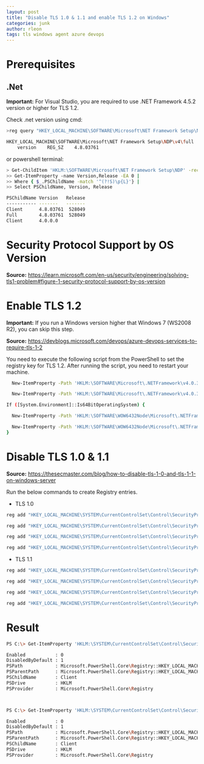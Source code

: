 ```yaml
---
layout: post
title: "Disable TLS 1.0 & 1.1 and enable TLS 1.2 on Windows"
categories: junk
author: rleon
tags: tls windows agent azure devops
---
```

# Prerequisites
## .Net

**Important:** For Visual Studio, you are required to use .NET Framework 4.5.2 version or higher for TLS 1.2.

Check .net version using cmd:

```bash
>reg query "HKEY_LOCAL_MACHINE\SOFTWARE\Microsoft\NET Framework Setup\NDP\v4\full" /v version

HKEY_LOCAL_MACHINE\SOFTWARE\Microsoft\NET Framework Setup\NDP\v4\full
    version    REG_SZ    4.8.03761
```
or powershell terminal:

```bash
> Get-ChildItem 'HKLM:\SOFTWARE\Microsoft\NET Framework Setup\NDP' -recurse |
>> Get-ItemProperty -name Version,Release -EA 0 |
>> Where { $_.PSChildName -match '^(?!S)\p{L}'} |
>> Select PSChildName, Version, Release

PSChildName Version   Release
----------- -------   -------
Client      4.8.03761  528049
Full        4.8.03761  528049
Client      4.0.0.0
```

# Security Protocol Support by OS Version
**Source:** https://learn.microsoft.com/en-us/security/engineering/solving-tls1-problem#figure-1-security-protocol-support-by-os-version

# Enable TLS 1.2
**Important:** If you run a Windows version higher that Windows 7 (WS2008 R2), you can skip this step.

**Source:** https://devblogs.microsoft.com/devops/azure-devops-services-to-require-tls-1-2

You need to execute the following script from the PowerShell to set the registry key for TLS 1.2. 
After running the script, you need to restart your machine.

```bash
  New-ItemProperty -Path 'HKLM:\SOFTWARE\Microsoft\.NETFramework\v4.0.30319' -Name SchUseStrongCrypto -Value 1 -PropertyType 'Dword' -Force | Out-Null 

  New-ItemProperty -Path 'HKLM:\SOFTWARE\Microsoft\.NETFramework\v4.0.30319' -Name SystemDefaultTlsVersions -Value 1 -PropertyType 'Dword' -Force | Out-Null 

If ([System.Environment]::Is64BitOperatingSystem) { 

  New-ItemProperty -Path 'HKLM:\SOFTWARE\WOW6432Node\Microsoft\.NETFramework\v4.0.30319' -Name SchUseStrongCrypto -Value 1 -PropertyType 'Dword' -Force | Out-Null 

  New-ItemProperty -Path 'HKLM:\SOFTWARE\WOW6432Node\Microsoft\.NETFramework\v4.0.30319' -Name SystemDefaultTlsVersions -Value 1 -PropertyType 'Dword' -Force | Out-Null 
}
```

# Disable TLS 1.0 & 1.1
**Source:** https://thesecmaster.com/blog/how-to-disable-tls-1-0-and-tls-1-1-on-windows-server

Run the below commands to create Registry entries.
 - TLS 1.0

```bash
reg add "HKEY_LOCAL_MACHINE\SYSTEM\CurrentControlSet\Control\SecurityProviders\SCHANNEL\Protocols\TLS 1.0\Server" /v Enabled /t REG_DWORD /d 0 /f 

reg add "HKEY_LOCAL_MACHINE\SYSTEM\CurrentControlSet\Control\SecurityProviders\SCHANNEL\Protocols\TLS 1.0\Server" /v DisabledByDefault /t REG_DWORD /d 1 /f

reg add "HKEY_LOCAL_MACHINE\SYSTEM\CurrentControlSet\Control\SecurityProviders\SCHANNEL\Protocols\TLS 1.0\Client" /v Enabled /t REG_DWORD /d 0 /f 

reg add "HKEY_LOCAL_MACHINE\SYSTEM\CurrentControlSet\Control\SecurityProviders\SCHANNEL\Protocols\TLS 1.0\Client" /v DisabledByDefault /t REG_DWORD /d 1 /f
```

 - TLS 1.1

```bash
reg add "HKEY_LOCAL_MACHINE\SYSTEM\CurrentControlSet\Control\SecurityProviders\SCHANNEL\Protocols\TLS 1.1\Server" /v Enabled /t REG_DWORD /d 0 /f 

reg add "HKEY_LOCAL_MACHINE\SYSTEM\CurrentControlSet\Control\SecurityProviders\SCHANNEL\Protocols\TLS 1.1\Server" /v DisabledByDefault /t REG_DWORD /d 1 /f

reg add "HKEY_LOCAL_MACHINE\SYSTEM\CurrentControlSet\Control\SecurityProviders\SCHANNEL\Protocols\TLS 1.1\Client" /v Enabled /t REG_DWORD /d 0 /f 

reg add "HKEY_LOCAL_MACHINE\SYSTEM\CurrentControlSet\Control\SecurityProviders\SCHANNEL\Protocols\TLS 1.1\Client" /v DisabledByDefault /t REG_DWORD /d 1 /f
```

# Result

```bash
PS C:\> Get-ItemProperty 'HKLM:\SYSTEM\CurrentControlSet\Control\SecurityProviders\SCHANNEL\Protocols\TLS 1.1\Client'

Enabled           : 0
DisabledByDefault : 1
PSPath            : Microsoft.PowerShell.Core\Registry::HKEY_LOCAL_MACHINE\SYSTEM\CurrentControlSet\Control\SecurityProviders\SCHANNEL\Protocols\TLS 1.1\Client
PSParentPath      : Microsoft.PowerShell.Core\Registry::HKEY_LOCAL_MACHINE\SYSTEM\CurrentControlSet\Control\SecurityProviders\SCHANNEL\Protocols\TLS 1.1
PSChildName       : Client
PSDrive           : HKLM
PSProvider        : Microsoft.PowerShell.Core\Registry



PS C:\> Get-ItemProperty 'HKLM:\SYSTEM\CurrentControlSet\Control\SecurityProviders\SCHANNEL\Protocols\TLS 1.0\Client'

Enabled           : 0
DisabledByDefault : 1
PSPath            : Microsoft.PowerShell.Core\Registry::HKEY_LOCAL_MACHINE\SYSTEM\CurrentControlSet\Control\SecurityProviders\SCHANNEL\Protocols\TLS 1.0\Client
PSParentPath      : Microsoft.PowerShell.Core\Registry::HKEY_LOCAL_MACHINE\SYSTEM\CurrentControlSet\Control\SecurityProviders\SCHANNEL\Protocols\TLS 1.0
PSChildName       : Client
PSDrive           : HKLM
PSProvider        : Microsoft.PowerShell.Core\Registry
```
